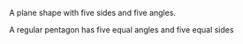 A plane shape with five sides and five angles.

A regular pentagon has five equal angles and five equal sides
